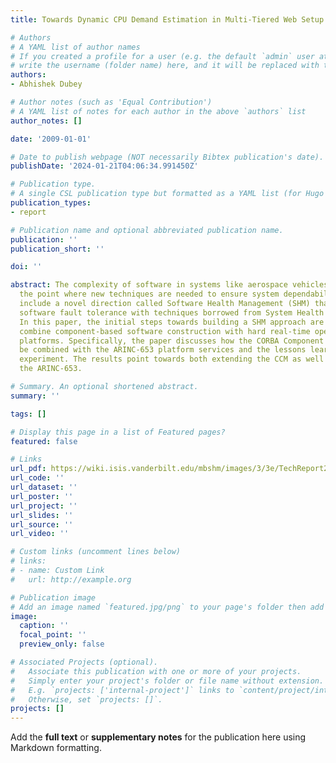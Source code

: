 ```yaml
---
title: Towards Dynamic CPU Demand Estimation in Multi-Tiered Web Setup

# Authors
# A YAML list of author names
# If you created a profile for a user (e.g. the default `admin` user at `content/authors/admin/`), 
# write the username (folder name) here, and it will be replaced with their full name and linked to their profile.
authors:
- Abhishek Dubey

# Author notes (such as 'Equal Contribution')
# A YAML list of notes for each author in the above `authors` list
author_notes: []

date: '2009-01-01'

# Date to publish webpage (NOT necessarily Bibtex publication's date).
publishDate: '2024-01-21T04:06:34.991450Z'

# Publication type.
# A single CSL publication type but formatted as a YAML list (for Hugo requirements).
publication_types:
- report

# Publication name and optional abbreviated publication name.
publication: ''
publication_short: ''

doi: ''

abstract: The complexity of software in systems like aerospace vehicles has reached
  the point where new techniques are needed to ensure system dependability. Such techniques
  include a novel direction called Software Health Management (SHM) that extends classic
  software fault tolerance with techniques borrowed from System Health Management.
  In this paper, the initial steps towards building a SHM approach are described that
  combine component-based software construction with hard real-time operating system
  platforms. Specifically, the paper discusses how the CORBA Component Model could
  be combined with the ARINC-653 platform services and the lessons learned from this
  experiment. The results point towards both extending the CCM as well as revising
  the ARINC-653.

# Summary. An optional shortened abstract.
summary: ''

tags: []

# Display this page in a list of Featured pages?
featured: false

# Links
url_pdf: https://wiki.isis.vanderbilt.edu/mbshm/images/3/3e/TechReport2009.pdf
url_code: ''
url_dataset: ''
url_poster: ''
url_project: ''
url_slides: ''
url_source: ''
url_video: ''

# Custom links (uncomment lines below)
# links:
# - name: Custom Link
#   url: http://example.org

# Publication image
# Add an image named `featured.jpg/png` to your page's folder then add a caption below.
image:
  caption: ''
  focal_point: ''
  preview_only: false

# Associated Projects (optional).
#   Associate this publication with one or more of your projects.
#   Simply enter your project's folder or file name without extension.
#   E.g. `projects: ['internal-project']` links to `content/project/internal-project/index.md`.
#   Otherwise, set `projects: []`.
projects: []
---
```


Add the **full text** or **supplementary notes** for the publication here using Markdown formatting.
